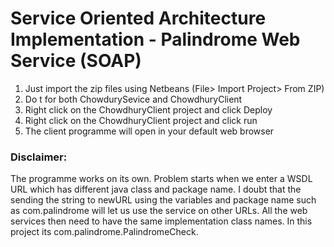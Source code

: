 # Service Oriented Architecture Implementation - Palindrome Web Service (SOAP) # 


1. Just import the zip files using Netbeans (File> Import Project> From ZIP)
2. Do t for both ChowdurySevice and ChowdhuryClient
3. Right click on the ChowdhuryClient project and click Deploy
4. Right click on the ChowdhuryClient project and click run
5. The client programme will open in your default web browser


### Disclaimer: ###
The programme works on its own. Problem starts when we enter a WSDL URL which has different java class and package name. I doubt that the sending the string to newURL using the variables and package name such as com.palindrome will let us use the service on other URLs. All the web services then need to have the same implementation class names. In this project its com.palindrome.PalindromeCheck.





